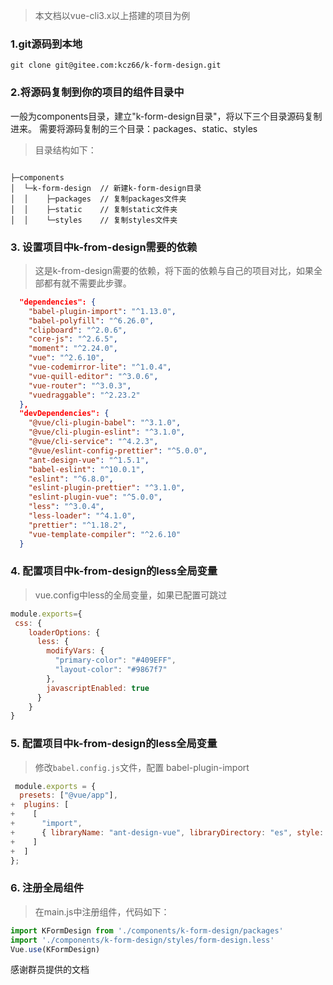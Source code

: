 > 本文档以vue-cli3.x以上搭建的项目为例

### 1.git源码到本地

```git clone git@gitee.com:kcz66/k-form-design.git```



### 2.将源码复制到你的项目的组件目录中

一般为components目录，建立"k-form-design目录"，将以下三个目录源码复制进来。
需要将源码复制的三个目录：packages、static、styles

> 目录结构如下：

```

├─components
│  └─k-form-design	// 新建k-form-design目录
│  │	├─packages	// 复制packages文件夹
│  │	├─static	// 复制static文件夹
│  │  	└─styles	// 复制styles文件夹

```



### 3. 设置项目中k-from-design需要的依赖

> 这是k-from-design需要的依赖，将下面的依赖与自己的项目对比，如果全部都有就不需要此步骤。

```json
  "dependencies": {
    "babel-plugin-import": "^1.13.0",
    "babel-polyfill": "^6.26.0",
    "clipboard": "^2.0.6",
    "core-js": "^2.6.5",
    "moment": "^2.24.0",
    "vue": "^2.6.10",
    "vue-codemirror-lite": "^1.0.4",
    "vue-quill-editor": "^3.0.6",
    "vue-router": "^3.0.3",
    "vuedraggable": "^2.23.2"
  },
  "devDependencies": {
    "@vue/cli-plugin-babel": "^3.1.0",
    "@vue/cli-plugin-eslint": "^3.1.0",
    "@vue/cli-service": "^4.2.3",
    "@vue/eslint-config-prettier": "^5.0.0",
    "ant-design-vue": "^1.5.1",
    "babel-eslint": "^10.0.1",
    "eslint": "^6.8.0",
    "eslint-plugin-prettier": "^3.1.0",
    "eslint-plugin-vue": "^5.0.0",
    "less": "^3.0.4",
    "less-loader": "^4.1.0",
    "prettier": "^1.18.2",
    "vue-template-compiler": "^2.6.10"
  }
```



### 4. 配置项目中k-from-design的less全局变量

> vue.config中less的全局变量，如果已配置可跳过

```js
module.exports={
 css: {
    loaderOptions: {
      less: {
        modifyVars: {
          "primary-color": "#409EFF",
          "layout-color": "#9867f7"
        },
        javascriptEnabled: true
      }
    }
}
```



### 5. 配置项目中k-from-design的less全局变量

> 修改`babel.config.js`文件，配置 babel-plugin-import

```js
 module.exports = {
  presets: ["@vue/app"],
+  plugins: [
+    [
+      "import",
+      { libraryName: "ant-design-vue", libraryDirectory: "es", style: true }
+    ]
+  ]
};
```



### 6. 注册全局组件

> 在main.js中注册组件，代码如下：

```javascript
import KFormDesign from './components/k-form-design/packages'
import './components/k-form-design/styles/form-design.less'
Vue.use(KFormDesign)
```



感谢群员提供的文档